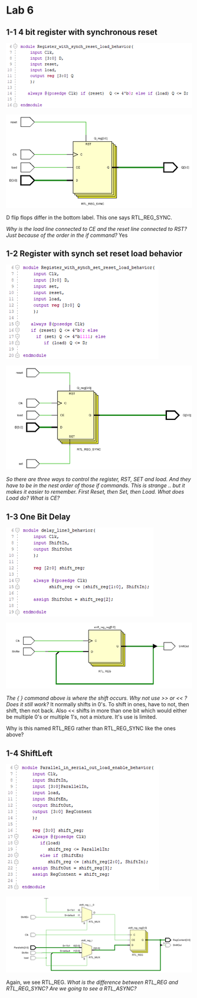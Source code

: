 # Lab 6

## 1-1 4 bit register with synchronous reset

![1554409037045](assets/1554409037045.png)

![1554409100993](assets/1554409100993.png)

D flip flops differ in the bottom label. This one says RTL_REG_SYNC.

*Why is the load line connected to CE and the reset line connected to RST? Just because of the order in the if command?* Yes

## 1-2 Register with synch set reset load behavior 

![1554410313521](assets/1554410313521.png)

![1554410389305](assets/1554410389305.png)

*So there are three ways to control the register, RST, SET and load. And they have to be in the nest order of those if commands. This is strange .. but it makes it easier to remember. First Reset, then Set, then Load. What does Load do? What is CE?*

## 1-3 One Bit Delay

![1554410812920](assets/1554410812920.png)



![1554410872890](assets/1554410872890.png)

*The { } command above is where the shift occurs. Why not use >> or << ? Does it still work?* It normally shifts in 0's. To shift in ones, have to not, then shift, then not back. Also << shifts in more than one bit which would either be multiple 0's or multiple 1's, not a mixture. It's use is limited.

Why is this named RTL_REG rather than RTL_REG_SYNC like the ones above?

## 1-4 ShiftLeft

![1554411691790](assets/1554411691790.png)

![1554411746658](assets/1554411746658.png)



Again, we see RTL_REG.  *What is the difference between RTL_REG and RTL_REG_SYNC? Are we going to see a RTL_ASYNC?*




